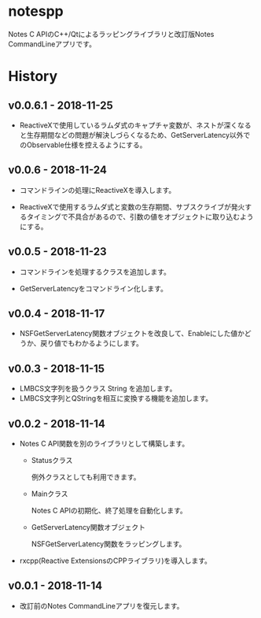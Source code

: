 # notespp
Notes C APIのC++/Qtによるラッピングライブラリと改訂版Notes CommandLineアプリです。

# History

## v0.0.6.1 - 2018-11-25

* ReactiveXで使用しているラムダ式のキャプチャ変数が、ネストが深くなると生存期間などの問題が解決しづらくなるため、GetServerLatency以外でのObservable仕様を控えるようにする。

## v0.0.6 - 2018-11-24

* コマンドラインの処理にReactiveXを導入します。

* ReactiveXで使用するラムダ式と変数の生存期間、サブスクライブが発火するタイミングで不具合があるので、引数の値をオブジェクトに取り込むようにする。

## v0.0.5 - 2018-11-23

* コマンドラインを処理するクラスを追加します。

* GetServerLatencyをコマンドライン化します。

## v0.0.4 - 2018-11-17

* NSFGetServerLatency関数オブジェクトを改良して、Enableにした値かどうか、戻り値でもわかるようにします。


## v0.0.3 - 2018-11-15

* LMBCS文字列を扱うクラス String を追加します。
* LMBCS文字列とQStringを相互に変換する機能を追加します。


## v0.0.2 - 2018-11-14

* Notes C API関数を別のライブラリとして構築します。
  * Statusクラス

    例外クラスとしても利用できます。

  * Mainクラス

    Notes C APIの初期化、終了処理を自動化します。

  * GetServerLatency関数オブジェクト

    NSFGetServerLatency関数をラッピングします。

* rxcpp(Reactive ExtensionsのCPPライブラリ)を導入します。


## v0.0.1 - 2018-11-14

* 改訂前のNotes CommandLineアプリを復元します。
